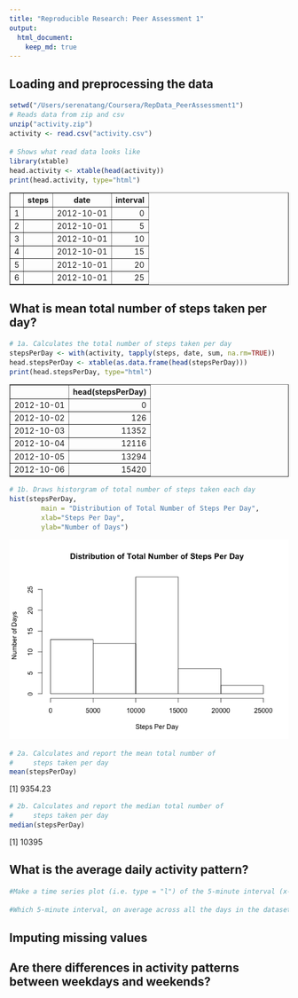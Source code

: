 ```yaml
---
title: "Reproducible Research: Peer Assessment 1"
output: 
  html_document:
    keep_md: true
---
```



## Loading and preprocessing the data

```r
setwd("/Users/serenatang/Coursera/RepData_PeerAssessment1")
# Reads data from zip and csv
unzip("activity.zip")
activity <- read.csv("activity.csv")

# Shows what read data looks like
library(xtable)
head.activity <- xtable(head(activity))
print(head.activity, type="html")
```

<!-- html table generated in R 3.4.2 by xtable 1.8-2 package -->
<!-- Mon Jan  1 17:06:21 2018 -->
<table border=1>
<tr> <th>  </th> <th> steps </th> <th> date </th> <th> interval </th>  </tr>
  <tr> <td align="right"> 1 </td> <td align="right">  </td> <td> 2012-10-01 </td> <td align="right">   0 </td> </tr>
  <tr> <td align="right"> 2 </td> <td align="right">  </td> <td> 2012-10-01 </td> <td align="right">   5 </td> </tr>
  <tr> <td align="right"> 3 </td> <td align="right">  </td> <td> 2012-10-01 </td> <td align="right">  10 </td> </tr>
  <tr> <td align="right"> 4 </td> <td align="right">  </td> <td> 2012-10-01 </td> <td align="right">  15 </td> </tr>
  <tr> <td align="right"> 5 </td> <td align="right">  </td> <td> 2012-10-01 </td> <td align="right">  20 </td> </tr>
  <tr> <td align="right"> 6 </td> <td align="right">  </td> <td> 2012-10-01 </td> <td align="right">  25 </td> </tr>
   </table>

  
## What is mean total number of steps taken per day?

```r
# 1a. Calculates the total number of steps taken per day
stepsPerDay <- with(activity, tapply(steps, date, sum, na.rm=TRUE))
head.stepsPerDay <- xtable(as.data.frame(head(stepsPerDay)))
print(head.stepsPerDay, type="html")
```

<!-- html table generated in R 3.4.2 by xtable 1.8-2 package -->
<!-- Mon Jan  1 17:06:21 2018 -->
<table border=1>
<tr> <th>  </th> <th> head(stepsPerDay) </th>  </tr>
  <tr> <td align="right"> 2012-10-01 </td> <td align="right">   0 </td> </tr>
  <tr> <td align="right"> 2012-10-02 </td> <td align="right"> 126 </td> </tr>
  <tr> <td align="right"> 2012-10-03 </td> <td align="right"> 11352 </td> </tr>
  <tr> <td align="right"> 2012-10-04 </td> <td align="right"> 12116 </td> </tr>
  <tr> <td align="right"> 2012-10-05 </td> <td align="right"> 13294 </td> </tr>
  <tr> <td align="right"> 2012-10-06 </td> <td align="right"> 15420 </td> </tr>
   </table>

```r
# 1b. Draws historgram of total number of steps taken each day
hist(stepsPerDay, 
        main = "Distribution of Total Number of Steps Per Day", 
        xlab="Steps Per Day", 
        ylab="Number of Days")
```

![](PA1_template_files/figure-html/unnamed-chunk-2-1.png)<!-- -->

```r
# 2a. Calculates and report the mean total number of 
#     steps taken per day
mean(stepsPerDay)
```

[1] 9354.23

```r
# 2b. Calculates and report the median total number of 
#     steps taken per day
median(stepsPerDay)
```

[1] 10395


## What is the average daily activity pattern?

```r
#Make a time series plot (i.e. type = "l") of the 5-minute interval (x-axis) and #the average number of steps taken, averaged across all days (y-axis)

#Which 5-minute interval, on average across all the days in the dataset, contains #the maximum number of steps?
```
## Imputing missing values



## Are there differences in activity patterns between weekdays and weekends?
